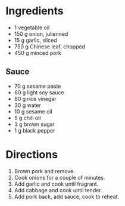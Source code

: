
# Ingredients
- 1 vegetable oil
- 150 g onion, julienned 
- 15 g garlic, sliced
- 750 g Chinese leaf, chopped
- 450 g minced pork

## Sauce
- 70 g sesame paste
- 60 g light soy sauce
- 60 g rice vinegar
- 30 g water
- 10 g sesame oil
- 5 g chili oil
- 3 g brown sugar
- 1 g black pepper

# Directions
1. Brown pork and remove.
2. Cook onions for a couple of minutes.
3. Add garlic and cook until fragrant.
4. Add cabbage and cook until tender. 
5. Add pork back, add sauce, cook to reheat.
